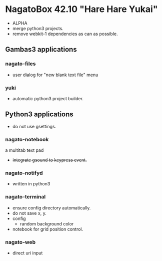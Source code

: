 # NagatoBox 42.10 "Hare Hare Yukai"

+ ALPHA
+ merge python3 projects.
+ remove webkit-1 dependencies as can as possible.

## Gambas3 applications

### nagato-files

+ user dialog for "new blank text file" menu

### yuki

+ automatic python3 project builder.

## Python3 applications

+ do not use gsettings.

### nagato-notebook

a multitab text pad

+ ~~integrate gsound to keypress event.~~

### nagato-notifyd

+ written in python3

### nagato-terminal

+ ensure config directory automatically.
+ do not save x, y.
+ config
	+ random background color
+ notebook for grid position control.

### nagato-web

+ direct uri input

